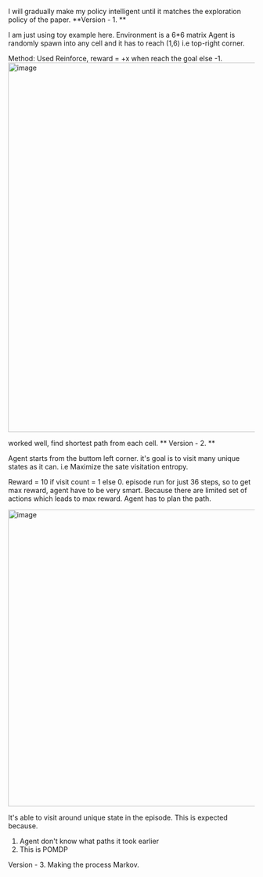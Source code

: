I will gradually make my policy intelligent until it matches the exploration policy of the paper. 
**Version - 1. **

I am just using toy example here. 
Environment is a 6*6 matrix
Agent is randomly spawn into any cell and it has to reach (1,6) i.e top-right corner. 

Method:
Used Reinforce, reward = +x when reach the goal else -1.
<img width="509" height="753" alt="image" src="https://github.com/user-attachments/assets/83a7c429-4e18-43f7-8015-d736dbacce12" />

worked well, find shortest path from each cell. 
**
Version - 2. **

Agent starts from the buttom left corner. it's goal is to visit many unique states as it can. 
i.e Maximize the sate visitation entropy. 

Reward = 10 if visit count = 1 else 0. 
episode run for just 36 steps, so to get max reward, agent have to be very smart. 
Because there are limited set of actions which leads to max reward. 
Agent has to plan the path. 

<img width="818" height="605" alt="image" src="https://github.com/user-attachments/assets/40f5b62e-18e4-4b48-a7e9-3fd99fabd7a2" />

It's able to visit around unique state in the episode. 
This is expected because. 
1. Agent don't know what paths it took earlier
2. This is POMDP

Version - 3. 
Making the process Markov. 
